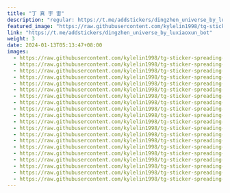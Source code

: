 ```yaml
---
title: "丁 真 宇 宙"
description: "regular: https://t.me/addstickers/dingzhen_universe_by_luxiaoxun_bot"
featured_image: "https://raw.githubusercontent.com/kylelin1998/tg-sticker-spreading-worldwide-images/main/img/51f39b9a-65b4-4483-9f3e-755fec321c1e.jpg"
link: "https://t.me/addstickers/dingzhen_universe_by_luxiaoxun_bot"
weight: 3
date: 2024-01-13T05:13:47+08:00
images:
  - https://raw.githubusercontent.com/kylelin1998/tg-sticker-spreading-worldwide-images/main/img/51f39b9a-65b4-4483-9f3e-755fec321c1e.jpg
  - https://raw.githubusercontent.com/kylelin1998/tg-sticker-spreading-worldwide-images/main/img/c1a3c3fb-7cdf-4545-9c29-0b0b0068f0b3.jpg
  - https://raw.githubusercontent.com/kylelin1998/tg-sticker-spreading-worldwide-images/main/img/c636de1d-7d74-4149-b57f-8cdb1da26881.jpg
  - https://raw.githubusercontent.com/kylelin1998/tg-sticker-spreading-worldwide-images/main/img/60deef4c-dffb-4cd1-bd47-9218ac893e85.jpg
  - https://raw.githubusercontent.com/kylelin1998/tg-sticker-spreading-worldwide-images/main/img/756823f7-1895-4442-9c6f-93ee21248430.jpg
  - https://raw.githubusercontent.com/kylelin1998/tg-sticker-spreading-worldwide-images/main/img/13ab0bf7-8881-4540-aa81-ab944772b938.jpg
  - https://raw.githubusercontent.com/kylelin1998/tg-sticker-spreading-worldwide-images/main/img/38e37012-3c3c-4220-8607-d65720ceec3a.jpg
  - https://raw.githubusercontent.com/kylelin1998/tg-sticker-spreading-worldwide-images/main/img/659f8593-791a-40d8-89d3-997b9d5008c5.jpg
  - https://raw.githubusercontent.com/kylelin1998/tg-sticker-spreading-worldwide-images/main/img/043ab866-19dd-41aa-a414-af3a36914995.jpg
  - https://raw.githubusercontent.com/kylelin1998/tg-sticker-spreading-worldwide-images/main/img/8b52410e-f152-455b-bba5-552f5862cb3e.jpg
  - https://raw.githubusercontent.com/kylelin1998/tg-sticker-spreading-worldwide-images/main/img/c3b2d229-233b-4398-9a83-27d59ea676b7.jpg
  - https://raw.githubusercontent.com/kylelin1998/tg-sticker-spreading-worldwide-images/main/img/9f83f00b-da2c-4ec1-8c1a-b699cd383ac3.jpg
  - https://raw.githubusercontent.com/kylelin1998/tg-sticker-spreading-worldwide-images/main/img/876fbea6-4ef6-413a-8c1e-b4b28ca1541b.jpg
  - https://raw.githubusercontent.com/kylelin1998/tg-sticker-spreading-worldwide-images/main/img/011df7a3-90fb-4863-be78-bedc0331a217.jpg
  - https://raw.githubusercontent.com/kylelin1998/tg-sticker-spreading-worldwide-images/main/img/3f9a9d28-2361-470e-946f-c407244f7798.jpg
  - https://raw.githubusercontent.com/kylelin1998/tg-sticker-spreading-worldwide-images/main/img/04cbb09e-f9e7-4f6b-a745-784c80241145.jpg
  - https://raw.githubusercontent.com/kylelin1998/tg-sticker-spreading-worldwide-images/main/img/dcbe5b7e-ff9c-4b5b-af9b-6cf7c3b90e52.jpg
  - https://raw.githubusercontent.com/kylelin1998/tg-sticker-spreading-worldwide-images/main/img/5f24c80f-7f2d-4eff-9198-1191ab45254e.jpg
  - https://raw.githubusercontent.com/kylelin1998/tg-sticker-spreading-worldwide-images/main/img/45fc33fe-fb98-4e34-b79d-53b38554881b.jpg
  - https://raw.githubusercontent.com/kylelin1998/tg-sticker-spreading-worldwide-images/main/img/e89c8917-27af-4c11-99ad-931eb907522f.jpg
---
```

